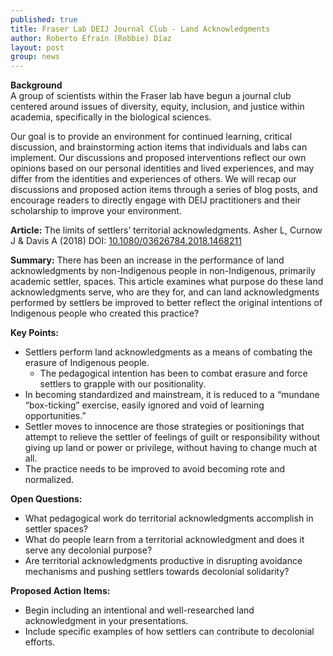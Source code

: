 ```yaml
---
published: true
title: Fraser Lab DEIJ Journal Club - Land Acknowledgments
author: Roberto Efraín (Robbie) Díaz
layout: post
group: news
---
```

**Background**
<br>
A group of scientists within the Fraser lab have begun a journal club centered around issues of diversity, equity, inclusion, and justice within academia, specifically in the biological sciences.

Our goal is to provide an environment for continued learning, critical discussion, and brainstorming action items that individuals and labs can implement. Our discussions and proposed interventions reflect our own opinions based on our personal identities and lived experiences, and may differ from the identities and experiences of others. We will recap our discussions and proposed action items through a series of blog posts, and encourage readers to directly engage with DEIJ practitioners and their scholarship to improve your environment.


**Article:** The limits of settlers’ territorial acknowledgments. Asher L, Curnow J & Davis A (2018) DOI: [10.1080/03626784.2018.1468211](https://www.tandfonline.com/doi/full/10.1080/03626784.2018.1468211)


**Summary:** There has been an increase in the performance of land acknowledgments by non-Indigenous people in non-Indigenous, primarily academic settler, spaces. This article examines what purpose do these land acknowledgments serve, who are they for, and can land acknowledgments performed by settlers be improved to better reflect the original intentions of Indigenous people who created this practice?


**Key Points:**
- Settlers perform land acknowledgments as a means of combating the erasure of Indigenous people.
	- The pedagogical intention has been to combat erasure and force settlers to grapple with our positionality.
- In becoming standardized and mainstream, it is reduced to a “mundane “box-ticking” exercise, easily ignored and void of learning opportunities.”
- Settler moves to innocence are those strategies or positionings that attempt to relieve the settler of feelings of guilt or responsibility without giving up land or power or privilege, without having to change much at all.
- The practice needs to be improved to avoid becoming rote and normalized.


**Open Questions:**
- What pedagogical work do territorial acknowledgments accomplish in settler spaces?
- What do people learn from a territorial acknowledgment and does it serve any decolonial purpose?
- Are territorial acknowledgments productive in disrupting avoidance mechanisms and pushing settlers towards decolonial solidarity?


**Proposed Action Items:**
- Begin including an intentional and well-researched land acknowledgment in your presentations.
- Include specific examples of how settlers can contribute to decolonial efforts.
